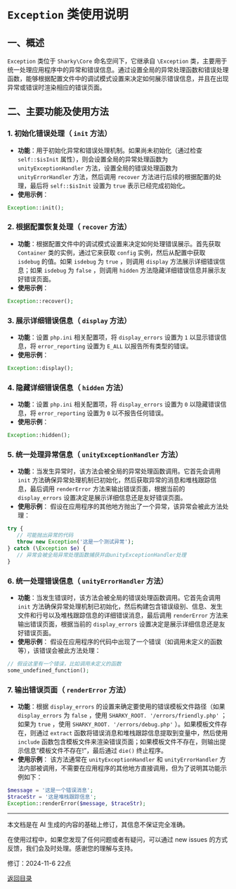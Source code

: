 # `Exception` 类使用说明

## 一、概述

 `Exception` 类位于 `Sharky\Core` 命名空间下，它继承自 `\Exception` 类，主要用于统一处理应用程序中的异常和错误信息。通过设置全局的异常处理函数和错误处理函数，能够根据配置文件中的调试模式设置来决定如何展示错误信息，并且在出现异常或错误时渲染相应的错误页面。

## 二、主要功能及使用方法

### 1. 初始化错误处理（ `init` 方法）

- **功能**：用于初始化异常和错误处理机制。如果尚未初始化（通过检查 `self::$isInit` 属性），则会设置全局的异常处理函数为 `unityExceptionHandler` 方法，设置全局的错误处理函数为 `unityErrorHandler` 方法，然后调用 `recover` 方法进行后续的根据配置的处理，最后将 `self::$isInit` 设置为 `true` 表示已经完成初始化。
- **使用示例**：

 ``` php
Exception::init();
 ```

### 2. 根据配置恢复处理（ `recover` 方法）

- **功能**：根据配置文件中的调试模式设置来决定如何处理错误展示。首先获取 `Container` 类的实例，通过它来获取 `config` 实例，然后从配置中获取 `isdebug` 的值。如果 `isdebug` 为 `true` ，则调用 `display` 方法展示详细错误信息；如果 `isdebug` 为 `false` ，则调用 `hidden` 方法隐藏详细错误信息并展示友好错误页面。
- **使用示例**：

 ``` php
Exception::recover();
 ```

### 3. 展示详细错误信息（ `display` 方法）

- **功能**：设置 `php.ini` 相关配置项，将 `display_errors` 设置为 `1` 以显示错误信息，将 `error_reporting` 设置为 `E_ALL` 以报告所有类型的错误。
- **使用示例**：

 ``` php
Exception::display();
 ```

### 4. 隐藏详细错误信息（ `hidden` 方法）

- **功能**：设置 `php.ini` 相关配置项，将 `display_errors` 设置为 `0` 以隐藏错误信息，将 `error_reporting` 设置为 `0` 以不报告任何错误。
- **使用示例**：

 ``` php
Exception::hidden();
 ```

### 5. 统一处理异常信息（ `unityExceptionHandler` 方法）

- **功能**：当发生异常时，该方法会被全局的异常处理函数调用。它首先会调用 `init` 方法确保异常处理机制已初始化，然后获取异常的消息和堆栈跟踪信息，最后调用 `renderError` 方法来输出错误页面，根据当前的 `display_errors` 设置决定是展示详细信息还是友好错误页面。
- **使用示例**：
假设在应用程序的其他地方抛出了一个异常，该异常会被此方法处理：

 ``` php
try {
    // 可能抛出异常的代码
    throw new Exception('这是一个测试异常');
} catch (\Exception $e) {
    // 异常会被全局异常处理函数捕获并由unityExceptionHandler处理
}
 ```

### 6. 统一处理错误信息（ `unityErrorHandler` 方法）

- **功能**：当发生错误时，该方法会被全局的错误处理函数调用。它首先会调用 `init` 方法确保异常处理机制已初始化，然后构建包含错误级别、信息、发生文件和行号以及堆栈跟踪信息的详细错误消息，最后调用 `renderError` 方法来输出错误页面，根据当前的 `display_errors` 设置决定是展示详细信息还是友好错误页面。
- **使用示例**：
假设在应用程序的代码中出现了一个错误（如调用未定义的函数等），该错误会被此方法处理：

 ``` php
// 假设这里有一个错误，比如调用未定义的函数
some_undefined_function();
 ```

### 7. 输出错误页面（ `renderError` 方法）

- **功能**：根据 `display_errors` 的设置来确定要使用的错误模板文件路径（如果 `display_errors` 为 `false` ，使用 `SHARKY_ROOT. '/errors/friendly.php'` ；如果为 `true` ，使用 `SHARKY_ROOT. '/errors/debug.php'` ）。如果模板文件存在，则通过 `extract` 函数将错误消息和堆栈跟踪信息提取到变量中，然后使用 `include` 函数包含模板文件来渲染错误页面；如果模板文件不存在，则输出提示信息“模板文件不存在!”，最后通过 `die()` 终止程序。
- **使用示例**：
该方法通常在 `unityExceptionHandler` 和 `unityErrorHandler` 方法内部被调用，不需要在应用程序的其他地方直接调用，但为了说明其功能示例如下：

 ``` php
$message = '这是一个错误消息';
$traceStr = '这是堆栈跟踪信息';
Exception::renderError($message, $traceStr);
 ```

---

本文档是在 AI 生成的内容的基础上修订，其信息不保证完全准确。

在使用过程中，如果您发现了任何问题或者有疑问，可以通过 new issues 的方式反馈，我们会及时处理。感谢您的理解与支持。

修订：2024-11-6 22点

[返回目录](/SharkyPHP.md)
